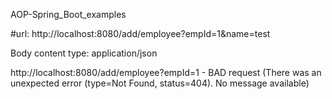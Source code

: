 AOP-Spring_Boot_examples

#url: http://localhost:8080/add/employee?empId=1&name=test

Body
content type: application/json

http://localhost:8080/add/employee?empId=1 - BAD request (There was an unexpected error (type=Not Found, status=404). No message available)
